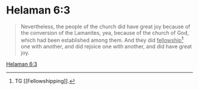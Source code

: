 # Helaman 6:3

> Nevertheless, the people of the church did have great joy because of the conversion of the Lamanites, yea, because of the church of God, which had been established among them. And they did <u>fellowship</u>[^a] one with another, and did rejoice one with another, and did have great joy.

[Helaman 6:3](https://www.churchofjesuschrist.org/study/scriptures/bofm/hel/6?lang=eng&id=p3#p3)


[^a]: TG [[Fellowshipping]].
